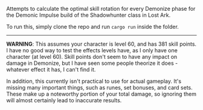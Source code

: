 Attempts to calculate the optimal skill rotation for every Demonize phase for the Demonic Impulse build of the Shadowhunter class in Lost Ark.

To run this, simply clone the repo and run `cargo run` inside the folder.

<hr>

<b>WARNING</b>: This assumes your character is level 60, and has 381 skill points. I have no good way to test the effects levels have, as I only have one character (at level 60). Skill points don't seem to have any impact on damage in Demonize, but I have seen some people theorize it does - whatever effect it has, I can't find it.

In addition, this currently isn't practical to use for actual gameplay. It's missing many important things, such as runes, set bonuses, and card sets. 
These make up a noteworthy portion of your total damage, so ignoring them will almost certainly lead to inaccurate results. 
